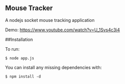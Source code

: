 ## Mouse Tracker
   A nodejs socket mouse tracking application
   
   Demo: https://www.youtube.com/watch?v=U_1Svs4c3i4
   
##Installation

To run:

    $ node app.js

You can install any missing dependencies with:

    $ npm install -d
